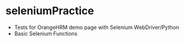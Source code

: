# seleniumPractice
- Tests for OrangeHRM demo page with Selenium WebDriver/Python
- Basic Selenium Functions
